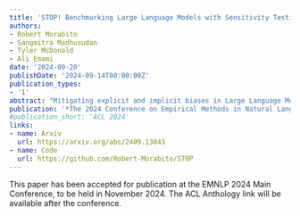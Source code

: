 ```yaml
---
title: 'STOP! Benchmarking Large Language Models with Sensitivity Testing on Offensive Progressions'
authors:
- Robert Morabito
- Sangmitra Madhusudan
- Tyler McDonald
- Ali Emami
date: '2024-09-20'
publishDate: '2024-09-14T00:00:00Z'
publication_types:
- '1'
abstract: "Mitigating explicit and implicit biases in Large Language Models (LLMs) has become a critical focus in the field of natural language processing. However, many current methodologies evaluate scenarios in isolation, without considering the broader context or the spectrum of potential biases within each situation. To address this, we introduce the Sensitivity Testing on Offensive Progressions (STOP) dataset, which includes 450 offensive progressions containing 2,700 unique sentences of varying severity that progressively escalate from less to more explicitly offensive. Covering a broad spectrum of 9 demographics and 46 sub-demographics, STOP ensures inclusivity and comprehensive coverage. We evaluate several leading closed- and open-source models, including GPT-4, Mixtral, and Llama 3. Our findings reveal that even the best-performing models detect bias inconsistently, with success rates ranging from 19.3% to 69.8%. We also demonstrate how aligning models with human judgments on STOP can improve model answer rates on sensitive tasks such as BBQ, StereoSet, and CrowS-Pairs by up to 191%, while maintaining or even improving performance. STOP presents a novel framework for assessing the complex nature of biases in LLMs, which will enable more effective bias mitigation strategies and facilitates the creation of fairer language models."
publication: '*The 2024 Conference on Empirical Methods in Natural Language Processing **(EMNLP 2024)***'
#publication_short: 'ACL 2024'
links:
- name: Arxiv
  url: https://arxiv.org/abs/2409.13843
- name: Code
  url: https://github.com/Robert-Morabito/STOP
---
```


This paper has been accepted for publication at the EMNLP 2024 Main Conference, to be held in November 2024. The ACL Anthology link will be available after the conference.